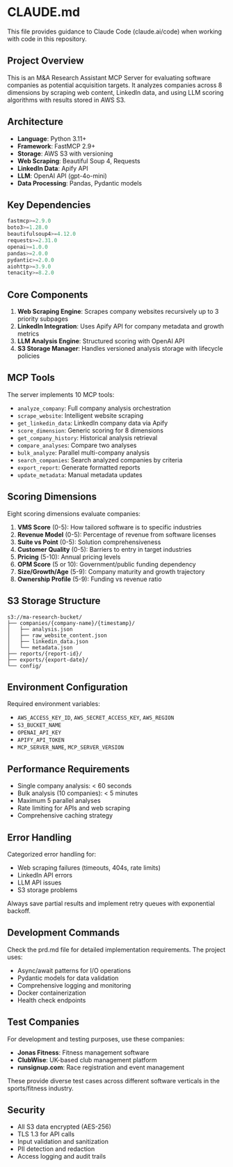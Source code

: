 # CLAUDE.md

This file provides guidance to Claude Code (claude.ai/code) when working with code in this repository.

## Project Overview

This is an M&A Research Assistant MCP Server for evaluating software companies as potential acquisition targets. It analyzes companies across 8 dimensions by scraping web content, LinkedIn data, and using LLM scoring algorithms with results stored in AWS S3.

## Architecture

- **Language**: Python 3.11+
- **Framework**: FastMCP 2.9+
- **Storage**: AWS S3 with versioning
- **Web Scraping**: Beautiful Soup 4, Requests
- **LinkedIn Data**: Apify API
- **LLM**: OpenAI API (gpt-4o-mini)
- **Data Processing**: Pandas, Pydantic models

## Key Dependencies

```python
fastmcp>=2.9.0
boto3>=1.28.0
beautifulsoup4>=4.12.0
requests>=2.31.0
openai>=1.0.0
pandas>=2.0.0
pydantic>=2.0.0
aiohttp>=3.9.0
tenacity>=8.2.0
```

## Core Components

1. **Web Scraping Engine**: Scrapes company websites recursively up to 3 priority subpages
2. **LinkedIn Integration**: Uses Apify API for company metadata and growth metrics
3. **LLM Analysis Engine**: Structured scoring with OpenAI API
4. **S3 Storage Manager**: Handles versioned analysis storage with lifecycle policies

## MCP Tools

The server implements 10 MCP tools:

- `analyze_company`: Full company analysis orchestration
- `scrape_website`: Intelligent website scraping
- `get_linkedin_data`: LinkedIn company data via Apify
- `score_dimension`: Generic scoring for 8 dimensions
- `get_company_history`: Historical analysis retrieval
- `compare_analyses`: Compare two analyses
- `bulk_analyze`: Parallel multi-company analysis
- `search_companies`: Search analyzed companies by criteria
- `export_report`: Generate formatted reports
- `update_metadata`: Manual metadata updates

## Scoring Dimensions

Eight scoring dimensions evaluate companies:

1. **VMS Score** (0-5): How tailored software is to specific industries
2. **Revenue Model** (0-5): Percentage of revenue from software licenses
3. **Suite vs Point** (0-5): Solution comprehensiveness
4. **Customer Quality** (0-5): Barriers to entry in target industries
5. **Pricing** (5-10): Annual pricing levels
6. **OPM Score** (5 or 10): Government/public funding dependency
7. **Size/Growth/Age** (5-9): Company maturity and growth trajectory
8. **Ownership Profile** (5-9): Funding vs revenue ratio

## S3 Storage Structure

```
s3://ma-research-bucket/
├── companies/{company-name}/{timestamp}/
│   ├── analysis.json
│   ├── raw_website_content.json
│   ├── linkedin_data.json
│   └── metadata.json
├── reports/{report-id}/
├── exports/{export-date}/
└── config/
```

## Environment Configuration

Required environment variables:
- `AWS_ACCESS_KEY_ID`, `AWS_SECRET_ACCESS_KEY`, `AWS_REGION`
- `S3_BUCKET_NAME`
- `OPENAI_API_KEY`
- `APIFY_API_TOKEN`
- `MCP_SERVER_NAME`, `MCP_SERVER_VERSION`

## Performance Requirements

- Single company analysis: < 60 seconds
- Bulk analysis (10 companies): < 5 minutes
- Maximum 5 parallel analyses
- Rate limiting for APIs and web scraping
- Comprehensive caching strategy

## Error Handling

Categorized error handling for:
- Web scraping failures (timeouts, 404s, rate limits)
- LinkedIn API errors
- LLM API issues
- S3 storage problems

Always save partial results and implement retry queues with exponential backoff.

## Development Commands

Check the prd.md file for detailed implementation requirements. The project uses:
- Async/await patterns for I/O operations
- Pydantic models for data validation
- Comprehensive logging and monitoring
- Docker containerization
- Health check endpoints

## Test Companies

For development and testing purposes, use these companies:

- **Jonas Fitness**: Fitness management software
- **ClubWise**: UK-based club management platform  
- **runsignup.com**: Race registration and event management

These provide diverse test cases across different software verticals in the sports/fitness industry.

## Security

- All S3 data encrypted (AES-256)
- TLS 1.3 for API calls
- Input validation and sanitization
- PII detection and redaction
- Access logging and audit trails